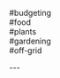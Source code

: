 #budgeting \
#food \
#plants \
#gardening \
#off-grid
<div style='page-break-after: always;'></div>
---
<div style='page-break-after: always;'></div>

